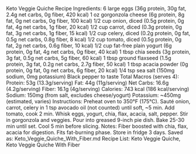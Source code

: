 Keto Veggie Quiche Recipe
Ingredients:
6 large eggs (36g protein, 30g fat, 2.4g net carbs, 0g fiber, 420 kcal)
1 oz gorgonzola cheese (6g protein, 8g fat, 0g net carbs, 0g fiber, 100 kcal)
1/2 cup onion, diced (0.5g protein, 0g fat, 4g net carbs, 1g fiber, 20 kcal)
1/2 cup carrot, diced (0.3g protein, 0g fat, 3g net carbs, 1g fiber, 15 kcal)
1/2 cup celery, diced (0.2g protein, 0g fat, 0.5g net carbs, 0.8g fiber, 8 kcal)
1/2 cup tomato, diced (0.5g protein, 0g fat, 2g net carbs, 0.6g fiber, 10 kcal)
1/2 cup fat-free plain yogurt (6g protein, 0g fat, 4g net carbs, 0g fiber, 40 kcal)
1 tbsp chia seeds (3g protein, 3g fat, 0.5g net carbs, 5g fiber, 60 kcal)
1 tbsp ground flaxseed (1.5g protein, 3g fat, 0.2g net carbs, 2.7g fiber, 50 kcal)
1 tbsp acacia powder (0g protein, 0g fat, 0g net carbs, 6g fiber, 20 kcal)
1/4 tsp sea salt (150mg sodium, 0mg potassium)
Black pepper to taste
Total Macros (serves 4):
Protein: 53g (13.3g/serving)
Fat: 44g (11g/serving)
Net Carbs: 16.6g (4.2g/serving)
Fiber: 16.1g (4g/serving)
Calories: 743 kcal (186 kcal/serving)
Sodium: 150mg (from salt, excludes cheese/yogurt)
Potassium: ~450mg (estimated, varies)
Instructions:
Preheat oven to 350°F (175°C).
Sauté onion, carrot, celery in 1 tsp avocado oil (not counted) until soft, ~5 min. Add tomato, cook 2 min.
Whisk eggs, yogurt, chia, flax, acacia, salt, pepper. Stir in gorgonzola and veggies.
Pour into greased 9-inch pie dish.
Bake 25-30 min until set. Cool 5 min before slicing.
Notes:
Fiber boosted with chia, flax, acacia for digestion.
Fits fat-burning phase. Store in fridge 3 days.
Saved as: Keto_Veggie_Quiche_With_Fiber.md
Recipe List: Keto Veggie Quiche, Keto Veggie Quiche With Fiber

